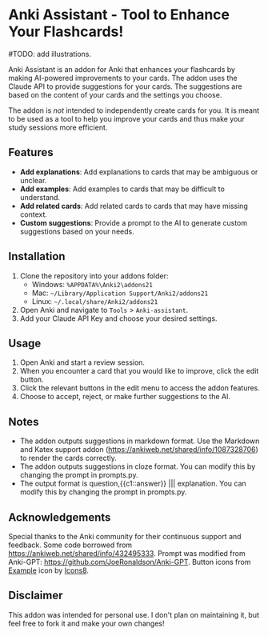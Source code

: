 # Anki Assistant - Tool to Enhance Your Flashcards!
#TODO: add illustrations.

Anki Assistant is an addon for Anki that enhances your flashcards by making AI-powered improvements to your cards. The addon uses the Claude API to provide suggestions for your cards. The suggestions are based on the content of your cards and the settings you choose.

The addon is *not* intended to independently create cards for you. It is meant to be used as a tool to help you improve your cards and thus make your study sessions more efficient. 

## Features

- **Add explanations**: Add explanations to cards that may be ambiguous or unclear.
- **Add examples**: Add examples to cards that may be difficult to understand.
- **Add related cards**: Add related cards to cards that may have missing context.
- **Custom suggestions**: Provide a prompt to the AI to generate custom suggestions based on your needs.


## Installation

1. Clone the repository into your addons folder:
   - Windows: `%APPDATA%\Anki2\addons21`
   - Mac: `~/Library/Application Support/Anki2/addons21`
   - Linux: `~/.local/share/Anki2/addons21`
2. Open Anki and navigate to `Tools` > `Anki-assistant`.
3. Add your Claude API Key and choose your desired settings.

## Usage

1. Open Anki and start a review session.
2. When you encounter a card that you would like to improve, click the edit button.
3. Click the relevant buttons in the edit menu to access the addon features.
4. Choose to accept, reject, or make further suggestions to the AI.

## Notes

- The addon outputs suggestions in markdown format. Use the Markdown and Katex support addon (https://ankiweb.net/shared/info/1087328706) to render the cards correctly. 
- The addon outputs suggestions in cloze format. You can modify this by changing the prompt in prompts.py.
- The output format is question,{{c1::answer}} ||| explanation. You can modify this by changing the prompt in prompts.py.


## Acknowledgements

Special thanks to the Anki community for their continuous support and feedback. Some code borrowed from https://ankiweb.net/shared/info/432495333. Prompt was modified from Anki-GPT: https://github.com/JoeRonaldson/Anki-GPT. Button icons from <a target="_blank" href="https://icons8.com/icon/117567/example">Example</a> icon by <a target="_blank" href="https://icons8.com">Icons8</a>.


## Disclaimer

This addon was intended for personal use. I don't plan on maintaining it, but feel free to fork it and make your own changes! 

